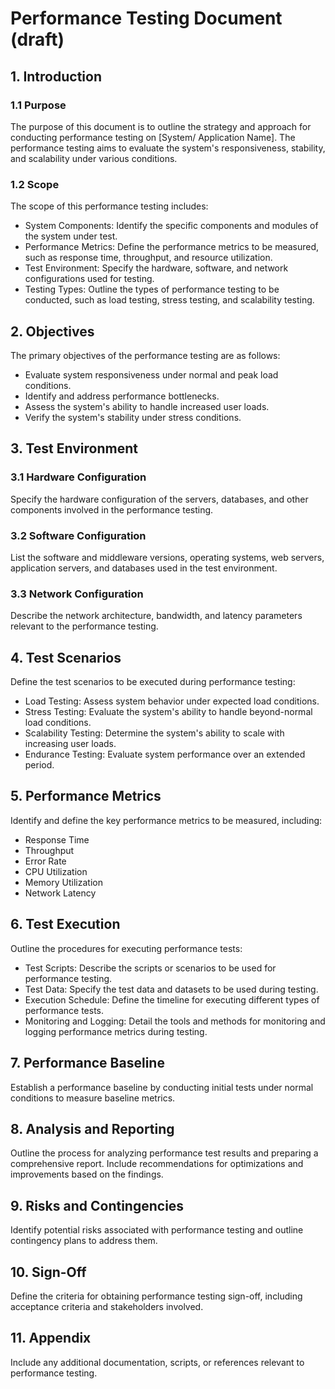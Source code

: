 # Performance Testing Document (draft)

## 1. Introduction
### 1.1 Purpose

The purpose of this document is to outline the strategy and approach for conducting performance testing on [System/ Application Name]. The performance testing aims to evaluate the system's responsiveness, stability, and scalability under various conditions.

### 1.2 Scope

The scope of this performance testing includes:

- System Components: Identify the specific components and modules of the system under test.
- Performance Metrics: Define the performance metrics to be measured, such as response time, throughput, and resource utilization.
- Test Environment: Specify the hardware, software, and network configurations used for testing.
- Testing Types: Outline the types of performance testing to be conducted, such as load testing, stress testing, and scalability testing.

## 2. Objectives

The primary objectives of the performance testing are as follows:

- Evaluate system responsiveness under normal and peak load conditions.
- Identify and address performance bottlenecks.
- Assess the system's ability to handle increased user loads.
- Verify the system's stability under stress conditions.
  
## 3. Test Environment

### 3.1 Hardware Configuration

Specify the hardware configuration of the servers, databases, and other components involved in the performance testing.

### 3.2 Software Configuration

List the software and middleware versions, operating systems, web servers, application servers, and databases used in the test environment.

### 3.3 Network Configuration

Describe the network architecture, bandwidth, and latency parameters relevant to the performance testing.

## 4. Test Scenarios

Define the test scenarios to be executed during performance testing:

- Load Testing: Assess system behavior under expected load conditions.
- Stress Testing: Evaluate the system's ability to handle beyond-normal load conditions.
- Scalability Testing: Determine the system's ability to scale with increasing user loads.
- Endurance Testing: Evaluate system performance over an extended period.
  
## 5. Performance Metrics

Identify and define the key performance metrics to be measured, including:

- Response Time
- Throughput
- Error Rate
- CPU Utilization
- Memory Utilization
- Network Latency

## 6. Test Execution

Outline the procedures for executing performance tests:

- Test Scripts: Describe the scripts or scenarios to be used for performance testing.
- Test Data: Specify the test data and datasets to be used during testing.
- Execution Schedule: Define the timeline for executing different types of performance tests.
- Monitoring and Logging: Detail the tools and methods for monitoring and logging performance metrics during testing.
  
## 7. Performance Baseline

Establish a performance baseline by conducting initial tests under normal conditions to measure baseline metrics.

## 8. Analysis and Reporting

Outline the process for analyzing performance test results and preparing a comprehensive report. Include recommendations for optimizations and improvements based on the findings.

## 9. Risks and Contingencies

Identify potential risks associated with performance testing and outline contingency plans to address them.

## 10. Sign-Off

Define the criteria for obtaining performance testing sign-off, including acceptance criteria and stakeholders involved.

## 11. Appendix

Include any additional documentation, scripts, or references relevant to performance testing.
